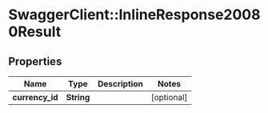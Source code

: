 # SwaggerClient::InlineResponse20080Result

## Properties
Name | Type | Description | Notes
------------ | ------------- | ------------- | -------------
**currency_id** | **String** |  | [optional] 



